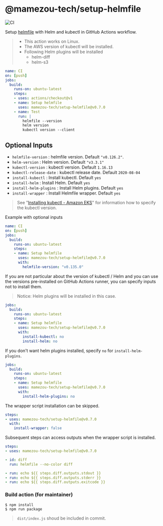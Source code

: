 @mamezou-tech/setup-helmfile
============================

![CI](https://github.com/mamezou-tech/setup-helmfile/workflows/CI/badge.svg)

Setup [helmfile](https://github.com/roboll/helmfile) with Helm and kubectl in GitHub Actions workflow.

> - This action works on Linux.
> - The AWS version of kubectl will be installed.
> - Following Helm plugins will be installed
>   - helm-diff
>   - helm-s3

```yaml
name: CI
on: [push]
jobs:
  build:
    runs-on: ubuntu-latest
    steps:
    - uses: actions/checkout@v1
    - name: Setup helmfile
      uses: mamezou-tech/setup-helmfile@v0.7.0
    - name: Test
      run: |
        helmfile --version
        helm version
        kubectl version --client
```

## Optional Inputs
- `helmfile-version` : helmfile version. Default `"v0.126.2"`.
- `helm-version` : Helm version. Default `"v3.3.1"`
- `kubectl-version` : kubectl version. Default `1.16.13`
- `kubectl-release-date` : kubectl release date. Default `2020-08-04`
- `install-kubectl` : Install kubectl. Default `yes`
- `install-helm` : Install Helm. Default `yes`
- `install-helm-plugins` : Install Helm plugins. Default `yes`
- `install-wrapper` : Install Helmfile wrapper. Default `yes`

> See "[Installing kubectl - Amazon EKS](https://docs.aws.amazon.com/eks/latest/userguide/install-kubectl.html)" for information how to specify the kubectl version.

Example with optional inputs

```yaml
name: CI
on: [push]
jobs:
  build:
    runs-on: ubuntu-latest
    steps:
    - name: Setup helmfile
      uses: mamezou-tech/setup-helmfile@v0.7.0
      with:
        helmfile-version: "v0.135.0"
```

If you are not particular about the version of kubectl / Helm and you can use the versions pre-installed on GitHub Actions runner, you can specify inputs not to install them. 

> Notice: Helm plugins will be installed in this case.

```yaml
jobs:
  build:
    runs-on: ubuntu-latest
    steps:
    - name: Setup helmfile
      uses: mamezou-tech/setup-helmfile@v0.7.0
      with:
        install-kubectl: no
        install-helm: no
```

If you don't want helm plugins installed, specify `no` for `install-helm-plugins`.

```yaml
jobs:
  build:
    runs-on: ubuntu-latest
    steps:
    - name: Setup helmfile
      uses: mamezou-tech/setup-helmfile@v0.7.0
      with:
        install-helm-plugins: no
```

The wrapper script installation can be skipped.

```yaml
steps:
- uses: mamezou-tech/setup-helmfile@v0.7.0
  with:
    install-wrapper: false
```

Subsequent steps can access outputs when the wrapper script is installed.


```yaml
steps:
- uses: mamezou-tech/setup-helmfile@v0.7.0

- id: diff
  run: helmfile --no-color diff

- run: echo ${{ steps.diff.outputs.stdout }}
- run: echo ${{ steps.diff.outputs.stderr }}
- run: echo ${{ steps.diff.outputs.exitcode }}
```

### Build action (for maintainer)
```
$ npm install
$ npm run package
```
> `dist/index.js` shoud be included in commit.
